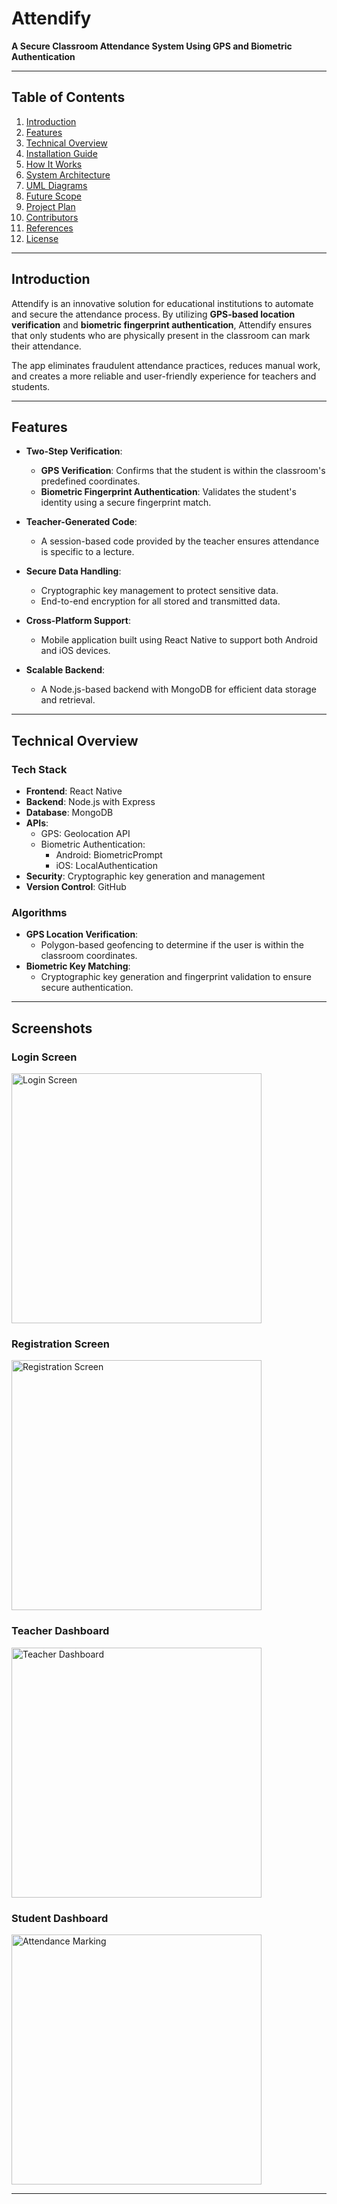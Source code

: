 # Attendify

**A Secure Classroom Attendance System Using GPS and Biometric Authentication**

---

## Table of Contents

1. [Introduction](#introduction)
2. [Features](#features)
3. [Technical Overview](#technical-overview)
4. [Installation Guide](#installation-guide)
5. [How It Works](#how-it-works)
6. [System Architecture](#system-architecture)
7. [UML Diagrams](#uml-diagrams)
8. [Future Scope](#future-scope)
9. [Project Plan](#project-plan)
10. [Contributors](#contributors)
11. [References](#references)
12. [License](#license)

---

## Introduction

Attendify is an innovative solution for educational institutions to automate and secure the attendance process. By utilizing **GPS-based location verification** and **biometric fingerprint authentication**, Attendify ensures that only students who are physically present in the classroom can mark their attendance.

The app eliminates fraudulent attendance practices, reduces manual work, and creates a more reliable and user-friendly experience for teachers and students.

---

## Features

- **Two-Step Verification**:
  - **GPS Verification**: Confirms that the student is within the classroom's predefined coordinates.
  - **Biometric Fingerprint Authentication**: Validates the student's identity using a secure fingerprint match.

- **Teacher-Generated Code**:
  - A session-based code provided by the teacher ensures attendance is specific to a lecture.

- **Secure Data Handling**:
  - Cryptographic key management to protect sensitive data.
  - End-to-end encryption for all stored and transmitted data.

- **Cross-Platform Support**:
  - Mobile application built using React Native to support both Android and iOS devices.

- **Scalable Backend**:
  - A Node.js-based backend with MongoDB for efficient data storage and retrieval.

---

## Technical Overview

### Tech Stack

- **Frontend**: React Native
- **Backend**: Node.js with Express
- **Database**: MongoDB
- **APIs**:
  - GPS: Geolocation API
  - Biometric Authentication:
    - Android: BiometricPrompt
    - iOS: LocalAuthentication
- **Security**: Cryptographic key generation and management
- **Version Control**: GitHub

### Algorithms
- **GPS Location Verification**:
  - Polygon-based geofencing to determine if the user is within the classroom coordinates.
- **Biometric Key Matching**:
  - Cryptographic key generation and fingerprint validation to ensure secure authentication.

---

## Screenshots

### Login Screen
<img src="assets/screenshots/login_screen.jpg" alt="Login Screen" width="400" />

### Registration Screen
<img src="assets/screenshots/Signup_screen.jpg" alt="Registration Screen" width="400" />

### Teacher Dashboard
<img src="assets/screenshots/Teacher_home.jpg" alt="Teacher Dashboard" width="400" />

### Student Dashboard 
<img src="assets/screenshots/Student_home.jpg" alt="Attendance Marking" width="400" />

---
